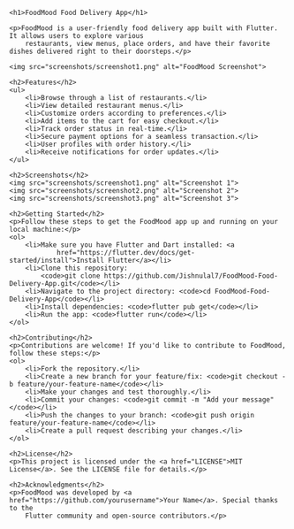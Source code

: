 <!DOCTYPE html>
<html>

<head
</head>

<body>

    <h1>FoodMood Food Delivery App</h1>

    <p>FoodMood is a user-friendly food delivery app built with Flutter. It allows users to explore various
        restaurants, view menus, place orders, and have their favorite dishes delivered right to their doorsteps.</p>

    <img src="screenshots/screenshot1.png" alt="FoodMood Screenshot">

    <h2>Features</h2>
    <ul>
        <li>Browse through a list of restaurants.</li>
        <li>View detailed restaurant menus.</li>
        <li>Customize orders according to preferences.</li>
        <li>Add items to the cart for easy checkout.</li>
        <li>Track order status in real-time.</li>
        <li>Secure payment options for a seamless transaction.</li>
        <li>User profiles with order history.</li>
        <li>Receive notifications for order updates.</li>
    </ul>

    <h2>Screenshots</h2>
    <img src="screenshots/screenshot1.png" alt="Screenshot 1">
    <img src="screenshots/screenshot2.png" alt="Screenshot 2">
    <img src="screenshots/screenshot3.png" alt="Screenshot 3">

    <h2>Getting Started</h2>
    <p>Follow these steps to get the FoodMood app up and running on your local machine:</p>
    <ol>
        <li>Make sure you have Flutter and Dart installed: <a
                href="https://flutter.dev/docs/get-started/install">Install Flutter</a></li>
        <li>Clone this repository:
            <code>git clone https://github.com/Jishnulal7/FoodMood-Food-Delivery-App.git</code></li>
        <li>Navigate to the project directory: <code>cd FoodMood-Food-Delivery-App</code></li>
        <li>Install dependencies: <code>flutter pub get</code></li>
        <li>Run the app: <code>flutter run</code></li>
    </ol>

    <h2>Contributing</h2>
    <p>Contributions are welcome! If you'd like to contribute to FoodMood, follow these steps:</p>
    <ol>
        <li>Fork the repository.</li>
        <li>Create a new branch for your feature/fix: <code>git checkout -b feature/your-feature-name</code></li>
        <li>Make your changes and test thoroughly.</li>
        <li>Commit your changes: <code>git commit -m "Add your message"</code></li>
        <li>Push the changes to your branch: <code>git push origin feature/your-feature-name</code></li>
        <li>Create a pull request describing your changes.</li>
    </ol>

    <h2>License</h2>
    <p>This project is licensed under the <a href="LICENSE">MIT License</a>. See the LICENSE file for details.</p>

    <h2>Acknowledgments</h2>
    <p>FoodMood was developed by <a href="https://github.com/yourusername">Your Name</a>. Special thanks to the
        Flutter community and open-source contributors.</p>

</body>

</html>
